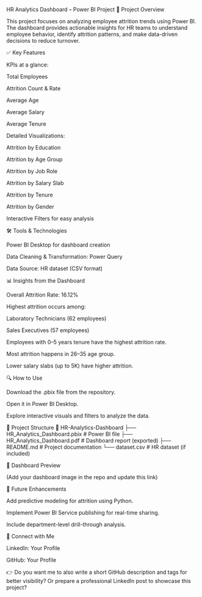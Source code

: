 HR Analytics Dashboard – Power BI Project
📌 Project Overview

This project focuses on analyzing employee attrition trends using Power BI. The dashboard provides actionable insights for HR teams to understand employee behavior, identify attrition patterns, and make data-driven decisions to reduce turnover.

✅ Key Features

KPIs at a glance:

Total Employees

Attrition Count & Rate

Average Age

Average Salary

Average Tenure

Detailed Visualizations:

Attrition by Education

Attrition by Age Group

Attrition by Job Role

Attrition by Salary Slab

Attrition by Tenure

Attrition by Gender

Interactive Filters for easy analysis

🛠 Tools & Technologies

Power BI Desktop for dashboard creation

Data Cleaning & Transformation: Power Query

Data Source: HR dataset (CSV format)

📊 Insights from the Dashboard

Overall Attrition Rate: 16.12%

Highest attrition occurs among:

Laboratory Technicians (62 employees)

Sales Executives (57 employees)

Employees with 0–5 years tenure have the highest attrition rate.

Most attrition happens in 26–35 age group.

Lower salary slabs (up to 5K) have higher attrition.

🔍 How to Use

Download the .pbix file from the repository.

Open it in Power BI Desktop.

Explore interactive visuals and filters to analyze the data.

📂 Project Structure
📁 HR-Analytics-Dashboard
 ├── HR_Analytics_Dashboard.pbix      # Power BI file
 ├── HR_Analytics_Dashboard.pdf       # Dashboard report (exported)
 ├── README.md                        # Project documentation
 └── dataset.csv                      # HR dataset (if included)

📸 Dashboard Preview


(Add your dashboard image in the repo and update this link)

🚀 Future Enhancements

Add predictive modeling for attrition using Python.

Implement Power BI Service publishing for real-time sharing.

Include department-level drill-through analysis.

🤝 Connect with Me

LinkedIn: Your Profile

GitHub: Your Profile

👉 Do you want me to also write a short GitHub description and tags for better visibility? Or prepare a professional LinkedIn post to showcase this project?
